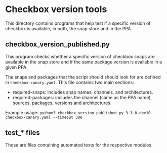 # Checkbox version tools

This directory contains programs that help test if a specific version of
checkbox is available, in both, the snap store and in the PPA.

## checkbox_version_published.py

This program checks whether a specific version of checkbox snaps are
available in the snap store and if the same package version is available in a given PPA.

The snaps and packages that the script should should look for are defined in
`checkbox-canary.yaml`. This file contains two main sections:

- required-snaps: includes snap names, channels, and architectures.
- required-packages: includes the channel (same as the PPA name), sources, packages,
    versions and architectures.

 
Example usage:
`python3 checkbox_version_published.py 3.3.0-dev10 checkbox-canary.yaml --timeout 300` 

## test_* files

Those are files containing automated tests for the respective modules.
